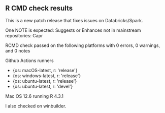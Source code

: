 ## R CMD check results

This is a new patch release that fixes issues on Databricks/Spark.

One NOTE is expected:
Suggests or Enhances not in mainstream repositories: Capr

RCMD check passed on the following platforms with 0 errors, 0 warnings, and 0 notes 

 Github Actions runners
  - {os: macOS-latest,   r: 'release'}
  - {os: windows-latest, r: 'release'}
  - {os: ubuntu-latest,   r: 'release'}
  - {os: ubuntu-latest,   r: 'devel'}

Mac OS 12.6 running R 4.3.1

I also checked on winbuilder.

